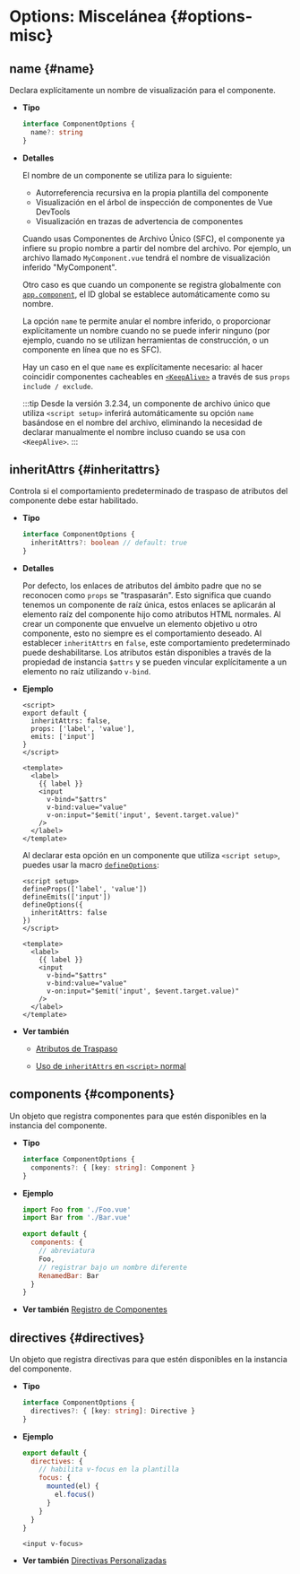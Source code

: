 # Options: Miscelánea {#options-misc}

## name {#name}

Declara explícitamente un nombre de visualización para el componente.

- **Tipo**

  ```ts
  interface ComponentOptions {
    name?: string
  }
  ```

- **Detalles**

  El nombre de un componente se utiliza para lo siguiente:

  - Autorreferencia recursiva en la propia plantilla del componente
  - Visualización en el árbol de inspección de componentes de Vue DevTools
  - Visualización en trazas de advertencia de componentes

  Cuando usas Componentes de Archivo Único (SFC), el componente ya infiere su propio nombre a partir del nombre del archivo. Por ejemplo, un archivo llamado `MyComponent.vue` tendrá el nombre de visualización inferido "MyComponent".

  Otro caso es que cuando un componente se registra globalmente con [`app.component`](/api/application#app-component), el ID global se establece automáticamente como su nombre.

  La opción `name` te permite anular el nombre inferido, o proporcionar explícitamente un nombre cuando no se puede inferir ninguno (por ejemplo, cuando no se utilizan herramientas de construcción, o un componente en línea que no es SFC).

  Hay un caso en el que `name` es explícitamente necesario: al hacer coincidir componentes cacheables en [`<KeepAlive>`](/guide/built-ins/keep-alive) a través de sus `props` `include / exclude`.

  :::tip
  Desde la versión 3.2.34, un componente de archivo único que utiliza `<script setup>` inferirá automáticamente su opción `name` basándose en el nombre del archivo, eliminando la necesidad de declarar manualmente el nombre incluso cuando se usa con `<KeepAlive>`.
  :::

## inheritAttrs {#inheritattrs}

Controla si el comportamiento predeterminado de traspaso de atributos del componente debe estar habilitado.

- **Tipo**

  ```ts
  interface ComponentOptions {
    inheritAttrs?: boolean // default: true
  }
  ```

- **Detalles**

  Por defecto, los enlaces de atributos del ámbito padre que no se reconocen como `props` se "traspasarán". Esto significa que cuando tenemos un componente de raíz única, estos enlaces se aplicarán al elemento raíz del componente hijo como atributos HTML normales. Al crear un componente que envuelve un elemento objetivo u otro componente, esto no siempre es el comportamiento deseado. Al establecer `inheritAttrs` en `false`, este comportamiento predeterminado puede deshabilitarse. Los atributos están disponibles a través de la propiedad de instancia `$attrs` y se pueden vincular explícitamente a un elemento no raíz utilizando `v-bind`.

- **Ejemplo**

  <div class="options-api">

  ```vue
  <script>
  export default {
    inheritAttrs: false,
    props: ['label', 'value'],
    emits: ['input']
  }
  </script>

  <template>
    <label>
      {{ label }}
      <input
        v-bind="$attrs"
        v-bind:value="value"
        v-on:input="$emit('input', $event.target.value)"
      />
    </label>
  </template>
  ```

  </div>
  <div class="composition-api">

  Al declarar esta opción en un componente que utiliza `<script setup>`, puedes usar la macro [`defineOptions`](/api/sfc-script-setup#defineoptions):

  ```vue
  <script setup>
  defineProps(['label', 'value'])
  defineEmits(['input'])
  defineOptions({
    inheritAttrs: false
  })
  </script>

  <template>
    <label>
      {{ label }}
      <input
        v-bind="$attrs"
        v-bind:value="value"
        v-on:input="$emit('input', $event.target.value)"
      />
    </label>
  </template>
  ```

  </div>

- **Ver también**

  - [Atributos de Traspaso](/guide/components/attrs)
  <div class="composition-api">

  - [Uso de `inheritAttrs` en `<script>` normal](/api/sfc-script-setup.html#usage-alongside-normal-script)
  </div>

## components {#components}

Un objeto que registra componentes para que estén disponibles en la instancia del componente.

- **Tipo**

  ```ts
  interface ComponentOptions {
    components?: { [key: string]: Component }
  }
  ```

- **Ejemplo**

  ```js
  import Foo from './Foo.vue'
  import Bar from './Bar.vue'

  export default {
    components: {
      // abreviatura
      Foo,
      // registrar bajo un nombre diferente
      RenamedBar: Bar
    }
  }
  ```

- **Ver también** [Registro de Componentes](/guide/components/registration)

## directives {#directives}

Un objeto que registra directivas para que estén disponibles en la instancia del componente.

- **Tipo**

  ```ts
  interface ComponentOptions {
    directives?: { [key: string]: Directive }
  }
  ```

- **Ejemplo**

  ```js
  export default {
    directives: {
      // habilita v-focus en la plantilla
      focus: {
        mounted(el) {
          el.focus()
        }
      }
    }
  }
  ```

  ```vue-html
  <input v-focus>
  ```

- **Ver también** [Directivas Personalizadas](/guide/reusability/custom-directives)
